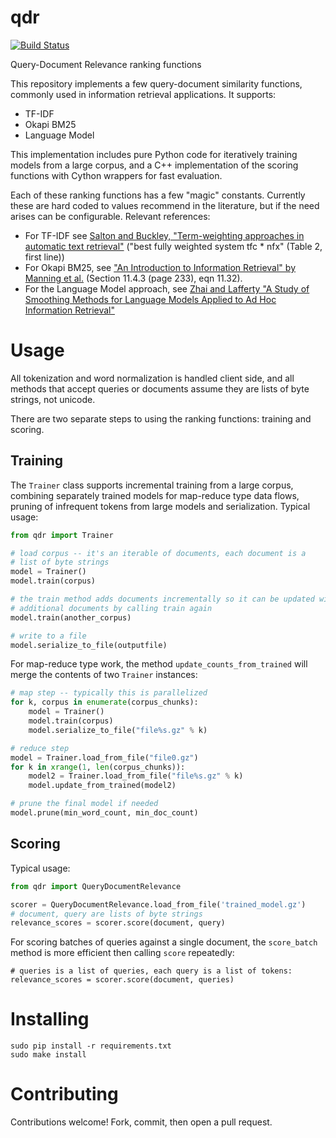 qdr
===

[![Build Status](https://api.travis-ci.org/seomoz/qdr.png)](https://api.travis-ci.org/seomoz/qdr.png)

Query-Document Relevance ranking functions

This repository implements a few query-document similarity functions,
commonly used in information retrieval applications.  It supports:

* TF-IDF
* Okapi BM25
* Language Model

This implementation includes pure Python code for iteratively training
models from a large corpus, and a C++ implementation of the scoring
functions with Cython wrappers for fast evaluation.

Each of these ranking functions has a few "magic" constants.  Currently
these are hard coded to values recommend in the literature, but if the
need arises can be configurable.  Relevant references:

* For TF-IDF see [Salton and Buckley, "Term-weighting approaches in automatic text retrieval"](http://scholar.google.com/scholar?hl=en&as_sdt=0,48&q=salton+and+buckley+%22Term-weighting+approaches+in+automatic+text+retrieval%22+Information+Processing+%26+Management,+vol+24,+1988) ("best fully weighted system tfc * nfx" (Table 2, first line))
* For Okapi BM25, see ["An Introduction to Information Retrieval" by Manning et al.](http://nlp.stanford.edu/IR-book/) (Section 11.4.3 (page 233), eqn 11.32).
* For the Language Model approach, see [Zhai and Lafferty "A Study of Smoothing
Methods for Language Models Applied to Ad Hoc Information Retrieval"](http://scholar.google.com/scholar?q=Zhai+and+Lafferty+"A+Study+of+Smoothing+Methods+for+Language+Models+Applied+to+Ad+Hoc+Information+Retrieval")

Usage
=====

All tokenization and word normalization is handled client side, and all methods
that accept queries or documents assume they are lists of byte strings,
not unicode.

There are two separate steps to using the ranking functions: training
and scoring.

## Training

The `Trainer` class supports incremental training from a large corpus,
combining separately trained models for map-reduce type data flows,
pruning of infrequent tokens from large models and serialization.  Typical
usage:

```python
from qdr import Trainer

# load corpus -- it's an iterable of documents, each document is a
# list of byte strings
model = Trainer()
model.train(corpus)

# the train method adds documents incrementally so it can be updated with
# additional documents by calling train again
model.train(another_corpus)

# write to a file
model.serialize_to_file(outputfile)
```

For map-reduce type work, the method `update_counts_from_trained` will
merge the contents of two `Trainer` instances:

```python
# map step -- typically this is parallelized
for k, corpus in enumerate(corpus_chunks):
    model = Trainer()
    model.train(corpus)
    model.serialize_to_file("file%s.gz" % k)

# reduce step
model = Trainer.load_from_file("file0.gz")
for k in xrange(1, len(corpus_chunks)):
    model2 = Trainer.load_from_file("file%s.gz" % k)
    model.update_from_trained(model2)

# prune the final model if needed
model.prune(min_word_count, min_doc_count)
```

## Scoring

Typical usage:

```python
from qdr import QueryDocumentRelevance

scorer = QueryDocumentRelevance.load_from_file('trained_model.gz')
# document, query are lists of byte strings
relevance_scores = scorer.score(document, query)
```

For scoring batches of queries against a single document, the `score_batch`
method is more efficient then calling `score` repeatedly:
```
# queries is a list of queries, each query is a list of tokens:
relevance_scores = scorer.score(document, queries)
```

# Installing

```
sudo pip install -r requirements.txt
sudo make install
```

# Contributing
Contributions welcome!  Fork, commit, then open a pull request.


